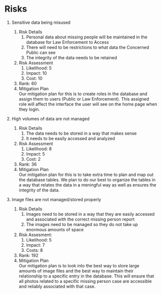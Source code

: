 # Risks

1. Sensitive data being misused
    1. Risk Details
        1. Personal data about missing people will be maintained in the database for Law Enforcement to Access
        2. There will need to be restrictions to what data the Concerned Public can see
        3. The integrity of the data needs to be retained
    2. Risk Assessment
        1. Likelihood: 5
        2. Impact: 10
        3. Cost: 10
    3. Rank: 60  
    4. Mitigation Plan  
        Our mitigation plan for this is to create roles in the database and assign them to users (Public or Law Enforcement). This assigned role will affect the interface the user will see on the home page when they login.  
        
2. High volumes of data are not managed
    1. Risk Details
        1. The data needs to be stored in a way that makes sense
        2. It needs to be easily accessed and analyzed
    2. Risk Assessment
        1. Likelihood: 8  
        2. Impact: 5  
        3. Cost: 2  
    3. Rank: 36  
    4. Mitigation Plan  
        Our mitigation plan for this is to take extra time to plan and map out the database tables. We plan to do our best to organize the tables in a way that relates the data in a meningful way as well as ensures the integrity of the data.  
        
3. Image files are not managed/stored properly  
    1. Risk Details  
        1. Images need to be stored in a way that they are easily accessed and associated with the correct missing person report  
        2. The images need to be managed so they do not take up enormous amounts of space  
    2. Risk Assesment:  
        1. Likelihood: 5  
        2. Impact: 7  
        3. Costs: 8  
    3. Rank: 192  
    4. Mitigation Plan  
        Our mitigation plan is to look into the best way to store large amounts of image files and the best way to maintain their relationship to a specific entry in the database. This will ensure that all photos related to a specific missing person case are accessible and reliably associated with that case.
